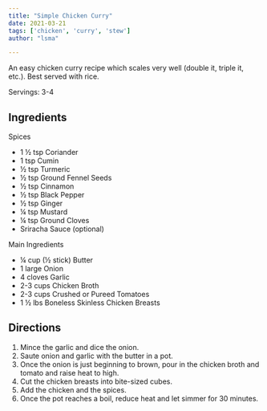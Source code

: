 ```yaml
---
title: "Simple Chicken Curry"
date: 2021-03-21
tags: ['chicken', 'curry', 'stew']
author: "lsma"

---
```


An easy chicken curry recipe which scales very well (double it, triple it, etc.).  Best served with rice.

Servings: 3-4

## Ingredients

Spices
- 1 ½ tsp Coriander
- 1 tsp Cumin
- ½ tsp Turmeric
- ½ tsp Ground Fennel Seeds
- ½ tsp Cinnamon
- ½ tsp Black Pepper
- ½ tsp Ginger
- ¼ tsp Mustard
- ¼ tsp Ground Cloves
- Sriracha Sauce (optional)

Main Ingredients
- ¼ cup (½ stick) Butter
- 1 large Onion
- 4 cloves Garlic
- 2-3 cups Chicken Broth
- 2-3 cups Crushed or Pureed Tomatoes
- 1 ½ lbs Boneless Skinless Chicken Breasts

## Directions

1. Mince the garlic and dice the onion.
2. Saute onion and garlic with the butter in a pot.
3. Once the onion is just beginning to brown, pour in the chicken broth and tomato and raise heat to high.
4. Cut the chicken breasts into bite-sized cubes.
5. Add the chicken and the spices.
6. Once the pot reaches a boil, reduce heat and let simmer for 30 minutes.
